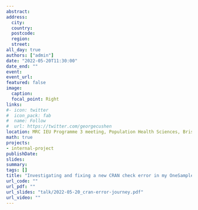 ```yaml
---
abstract: 
address:
  city: 
  country: 
  postcode: 
  region: 
  street: 
all_day: true
authors: ["admin"]
date: "2022-05-20T11:30:00"
date_end: ""
event: 
event_url: 
featured: false
image:
  caption: 
  focal_point: Right
links:
#- icon: twitter
#  icon_pack: fab
#  name: Follow
#  url: https://twitter.com/georgecushen
location: MRC IEU Programme 3 meeting, Population Health Sciences, Bristol Medical School
math: true
projects:
- internal-project
publishDate: 
slides: 
summary: 
tags: []
title: "Investigating and fixing a new CRAN check error in my OneSampleMR package"
url_code: ""
url_pdf: ""
url_slides: "talk/2022-05-20_cran-error-journey.pdf"
url_video: ""
---
```

